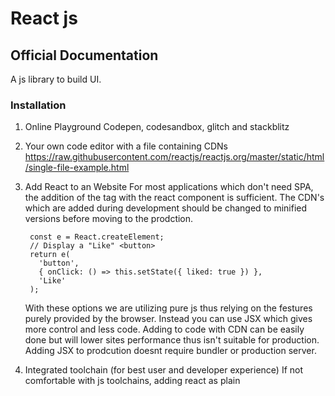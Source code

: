 
# React js

## Official Documentation

A js library to build UI.

### Installation

1. Online Playground
	Codepen, codesandbox, glitch and stackblitz
2. Your own code editor with a file containing CDNs
	https://raw.githubusercontent.com/reactjs/reactjs.org/master/static/html/single-file-example.html
3. Add React to an Website
	For most applications which don't need SPA, the addition of the tag with the react component is sufficient. The CDN's which are added during development should be changed to minified versions before moving to the prodction.

	    const e = React.createElement;
	    // Display a "Like" <button>
	    return e(
	      'button',
	      { onClick: () => this.setState({ liked: true }) },
	      'Like'
	    );
	With these options we are utilizing pure js thus relying on the festures purely provided by the browser.
	Instead you can use JSX which gives more control and less code. Adding to code with CDN can be easily done but will lower sites performance thus isn't suitable for production.
	Adding JSX to prodcution doesnt require bundler or production server.

4. Integrated toolchain (for best user and developer experience)
	If not comfortable with js toolchains, adding react as plain <script> tag to HTML is sufficient optionally with jsx.
	Toochain solutions-
	a. create react app _ learning reactjs or creating a new SPA
		Best way to start leaning react and creating SPA.
		npx is package runner tools published with npm 5.2+ versions.
		Need atleast node>= 8.10 and npm>=5.6 versions.
			npx create-react-app my-app
			cd my-app
			npm start
			npm test
			npm run build
		Open localhost:3000/ to see the app.
		By default yarn is used as package manager (if yarn is installed) to manually override and use npm, use npx create-react-app my-app --use-npm
		note_ npx always run with the latest version.
		Create react app doesnt handle backend logic but only creates fronend build pipeline and under the
		hood have babel and webpack, which you don't need to dig. When ready for production, running 
		npm run build will create production ready code in build folder.

		The must required files are public/index.html and src/index.js to run properly, other files can be 
		renamed or modified.
		All css and js files must be under src folder to be built by the webpack.

		If you aren't satisified with the build tools and configurations, you can eject at any time.
		npm run eject // One way operation, can'r go back!

		Supported Browsers 
		Supports all modern browsers, but requires polyfill for IE 9,10 and 11.
		ES6 is supporte with
			- Exponentiation Operator (ES2016).
			- Async/await (ES2017).
			- Object Rest/Spread Properties (ES2018).
			- Dynamic import() (stage 3 proposal)
			- Class Fields and Static Properties (part of stage 3 proposal).
			- JSX, Flow and TypeScript.
		If using some other features like Array.from or Symbol, necessary polyfiils are required to be
		included.
		Configure supported browser in package.json "browserlist", but it does not guarantee polyfill 
		support, you still need polyfill support. If change sin browserlist are not reflected due to issue
		in babel-loader, delete node_modules/.cache and try again.

		Updating to new releases
		create react app is mainly divided into two packages
			a. create-react-app _ global command line utility.
			b. react-scripts _ development dependency in the generated projects.
		npx create-react-app my-app automatically uses latest version of create-react-app. If upading to the latest version, apply the migration instructions. In most cases, bumping the react-scripts versions and running npm install is sufficient but should always check for the breaking changes

	b. next.js _ server rendered website with nodejs.
	c. gatsby _ static content oriented website. 
	d. more flexible tools _ component library building or existing codebase inegrration.
		i.   neutrino
		ii.  nwb
		iii. Parcel
		iv.  Razzle

	Create toolchain from scratch
	Buld your own toolchain basically containing - 
		a. a package manager _ third party ecosystem like npm or yarn
		b. a bundler _ modular code bundler to create small package to optimize time. eg_ webpack or parcel.
		c. compiler _ Legacy problems of JavaScript like Babel js
